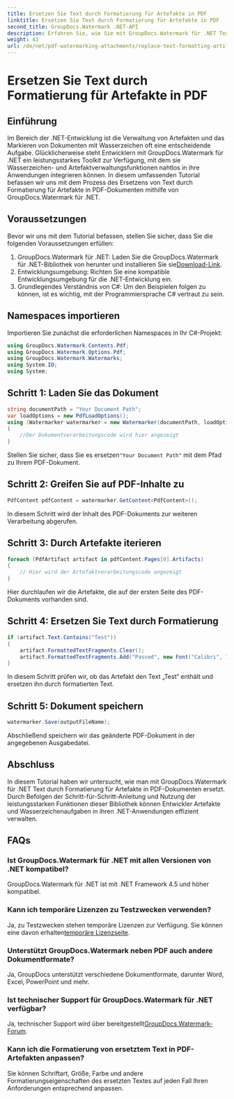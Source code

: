 ```yaml
---
title: Ersetzen Sie Text durch Formatierung für Artefakte in PDF
linktitle: Ersetzen Sie Text durch Formatierung für Artefakte in PDF
second_title: GroupDocs.Watermark .NET-API
description: Erfahren Sie, wie Sie mit GroupDocs.Watermark für .NET Text durch Formatierung für Artefakte in PDF-Dokumenten ersetzen. Verbessern Sie mühelos die Dokumentenverwaltung.
weight: 43
url: /de/net/pdf-watermarking-attachments/replace-text-formatting-artifact-pdf/
---
```


# Ersetzen Sie Text durch Formatierung für Artefakte in PDF

## Einführung
Im Bereich der .NET-Entwicklung ist die Verwaltung von Artefakten und das Markieren von Dokumenten mit Wasserzeichen oft eine entscheidende Aufgabe. Glücklicherweise steht Entwicklern mit GroupDocs.Watermark für .NET ein leistungsstarkes Toolkit zur Verfügung, mit dem sie Wasserzeichen- und Artefaktverwaltungsfunktionen nahtlos in ihre Anwendungen integrieren können. In diesem umfassenden Tutorial befassen wir uns mit dem Prozess des Ersetzens von Text durch Formatierung für Artefakte in PDF-Dokumenten mithilfe von GroupDocs.Watermark für .NET.
## Voraussetzungen
Bevor wir uns mit dem Tutorial befassen, stellen Sie sicher, dass Sie die folgenden Voraussetzungen erfüllen:
1.  GroupDocs.Watermark für .NET: Laden Sie die GroupDocs.Watermark für .NET-Bibliothek von herunter und installieren Sie sie[Download-Link](https://releases.groupdocs.com/Watermark/net/).
2. Entwicklungsumgebung: Richten Sie eine kompatible Entwicklungsumgebung für die .NET-Entwicklung ein.
3. Grundlegendes Verständnis von C#: Um den Beispielen folgen zu können, ist es wichtig, mit der Programmiersprache C# vertraut zu sein.

## Namespaces importieren
Importieren Sie zunächst die erforderlichen Namespaces in Ihr C#-Projekt:
```csharp
using GroupDocs.Watermark.Contents.Pdf;
using GroupDocs.Watermark.Options.Pdf;
using GroupDocs.Watermark.Watermarks;
using System.IO;
using System;
```
## Schritt 1: Laden Sie das Dokument
```csharp
string documentPath = "Your Document Path";
var loadOptions = new PdfLoadOptions();
using (Watermarker watermarker = new Watermarker(documentPath, loadOptions))
{
    //Der Dokumentverarbeitungscode wird hier angezeigt
}
```
 Stellen Sie sicher, dass Sie es ersetzen`"Your Document Path"` mit dem Pfad zu Ihrem PDF-Dokument.
## Schritt 2: Greifen Sie auf PDF-Inhalte zu
```csharp
PdfContent pdfContent = watermarker.GetContent<PdfContent>();
```
In diesem Schritt wird der Inhalt des PDF-Dokuments zur weiteren Verarbeitung abgerufen.
## Schritt 3: Durch Artefakte iterieren
```csharp
foreach (PdfArtifact artifact in pdfContent.Pages[0].Artifacts)
{
    // Hier wird der Artefaktverarbeitungscode angezeigt
}
```
Hier durchlaufen wir die Artefakte, die auf der ersten Seite des PDF-Dokuments vorhanden sind.
## Schritt 4: Ersetzen Sie Text durch Formatierung
```csharp
if (artifact.Text.Contains("Test"))
{
    artifact.FormattedTextFragments.Clear();
    artifact.FormattedTextFragments.Add("Passed", new Font("Calibri", 19, FontStyle.Bold), Color.Red, Color.Aqua);
}
```
In diesem Schritt prüfen wir, ob das Artefakt den Text „Test“ enthält und ersetzen ihn durch formatierten Text.
## Schritt 5: Dokument speichern
```csharp
watermarker.Save(outputFileName);
```
Abschließend speichern wir das geänderte PDF-Dokument in der angegebenen Ausgabedatei.

## Abschluss
In diesem Tutorial haben wir untersucht, wie man mit GroupDocs.Watermark für .NET Text durch Formatierung für Artefakte in PDF-Dokumenten ersetzt. Durch Befolgen der Schritt-für-Schritt-Anleitung und Nutzung der leistungsstarken Funktionen dieser Bibliothek können Entwickler Artefakte und Wasserzeichenaufgaben in ihren .NET-Anwendungen effizient verwalten.
## FAQs
### Ist GroupDocs.Watermark für .NET mit allen Versionen von .NET kompatibel?
GroupDocs.Watermark für .NET ist mit .NET Framework 4.5 und höher kompatibel.
### Kann ich temporäre Lizenzen zu Testzwecken verwenden?
 Ja, zu Testzwecken stehen temporäre Lizenzen zur Verfügung. Sie können eine davon erhalten[temporäre Lizenzseite](https://purchase.groupdocs.com/temporary-license/).
### Unterstützt GroupDocs.Watermark neben PDF auch andere Dokumentformate?
Ja, GroupDocs unterstützt verschiedene Dokumentformate, darunter Word, Excel, PowerPoint und mehr.
### Ist technischer Support für GroupDocs.Watermark für .NET verfügbar?
 Ja, technischer Support wird über bereitgestellt[GroupDocs.Watermark-Forum](https://forum.groupdocs.com/c/watermark/19).
### Kann ich die Formatierung von ersetztem Text in PDF-Artefakten anpassen?
Sie können Schriftart, Größe, Farbe und andere Formatierungseigenschaften des ersetzten Textes auf jeden Fall Ihren Anforderungen entsprechend anpassen.